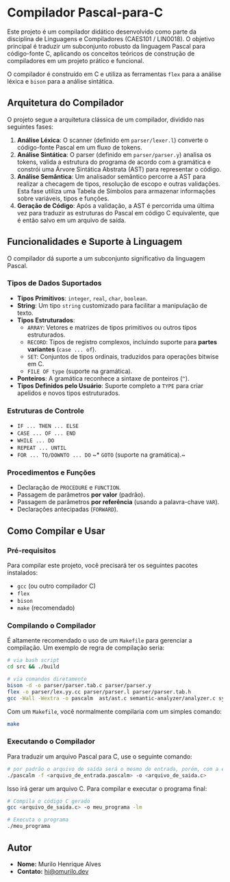 # Compilador Pascal-para-C

Este projeto é um compilador didático desenvolvido como parte da disciplina de Linguagens e Compiladores (CAES101 / LIN0018). O objetivo principal é traduzir um subconjunto robusto da linguagem Pascal para código-fonte C, aplicando os conceitos teóricos de construção de compiladores em um projeto prático e funcional.

O compilador é construído em C e utiliza as ferramentas `flex` para a análise léxica e `bison` para a análise sintática.

## Arquitetura do Compilador

O projeto segue a arquitetura clássica de um compilador, dividido nas seguintes fases:

1.  **Análise Léxica**: O scanner (definido em `parser/lexer.l`) converte o código-fonte Pascal em um fluxo de tokens.
2.  **Análise Sintática**: O parser (definido em `parser/parser.y`) analisa os tokens, valida a estrutura do programa de acordo com a gramática e constrói uma Árvore Sintática Abstrata (AST) para representar o código.
3.  **Análise Semântica**: Um analisador semântico percorre a AST para realizar a checagem de tipos, resolução de escopo e outras validações. Esta fase utiliza uma Tabela de Símbolos para armazenar informações sobre variáveis, tipos e funções.
4.  **Geração de Código**: Após a validação, a AST é percorrida uma última vez para traduzir as estruturas do Pascal em código C equivalente, que é então salvo em um arquivo de saída.

## Funcionalidades e Suporte à Linguagem

O compilador dá suporte a um subconjunto significativo da linguagem Pascal.

### Tipos de Dados Suportados

* **Tipos Primitivos**: `integer`, `real`, `char`, `boolean`.
* **String**: Um tipo `string` customizado para facilitar a manipulação de texto.
* **Tipos Estruturados**:
    * `ARRAY`: Vetores e matrizes de tipos primitivos ou outros tipos estruturados.
    * `RECORD`: Tipos de registro complexos, incluindo suporte para **partes variantes** (`case ... of`).
    * `SET`: Conjuntos de tipos ordinais, traduzidos para operações bitwise em C.
    * `FILE OF type` (suporte na gramática).
* **Ponteiros**: A gramática reconhece a sintaxe de ponteiros (`^`).
* **Tipos Definidos pelo Usuário**: Suporte completo a `TYPE` para criar apelidos e novos tipos estruturados.

### Estruturas de Controle

* `IF ... THEN ... ELSE`
* `CASE ... OF ... END`
* `WHILE ... DO`
* `REPEAT ... UNTIL`
* `FOR ... TO/DOWNTO ... DO`
~* `GOTO` (suporte na gramática).~

### Procedimentos e Funções

* Declaração de `PROCEDURE` e `FUNCTION`.
* Passagem de parâmetros **por valor** (padrão).
* Passagem de parâmetros **por referência** (usando a palavra-chave `VAR`).
* Declarações antecipadas (`FORWARD`).

## Como Compilar e Usar

### Pré-requisitos

Para compilar este projeto, você precisará ter os seguintes pacotes instalados:
* `gcc` (ou outro compilador C)
* `flex`
* `bison`
* `make` (recomendado)

### Compilando o Compilador

É altamente recomendado o uso de um `Makefile` para gerenciar a compilação. Um exemplo de regra de compilação seria:

```bash
# via bash script
cd src && ./build
```

```bash
# via comandos diretamente
bison -d -o parser/parser.tab.c parser/parser.y
flex -o parser/lex.yy.cc parser/parser.l parser/parser.tab.h
gcc -Wall -Wextra -o pascalm  ast/ast.c semantic-analyzer/analyzer.c symbol-table/symbol-table.c code-generation/code.c code-generation/utils.c main.c context.c logger.c parser/parser.tab.c parser/lex.yy.c -lfl -lm
```

Com um `Makefile`, você normalmente compilaria com um simples comando:
```bash
make
```

### Executando o Compilador

Para traduzir um arquivo Pascal para C, use o seguinte comando:

```bash
# por padrão o arquivo de saída será o mesmo de entrada, porém, com a extensão `.c`
./pascalm -f <arquivo_de_entrada.pascalm> -o <arquivo_de_saida.c>
```

Isso irá gerar um arquivo C. Para compilar e executar o programa final:

```bash
# Compila o código C gerado
gcc <arquivo_de_saida.c> -o meu_programa -lm

# Executa o programa
./meu_programa
```

## Autor

* **Nome:** Murilo Henrique Alves
* **Contato:** hi@omurilo.dev

